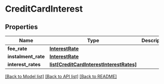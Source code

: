 # CreditCardInterest

## Properties
Name | Type | Description | Notes
------------ | ------------- | ------------- | -------------
**fee_rate** | [**InterestRate**](InterestRate.md) |  | 
**instalment_rate** | [**InterestRate**](InterestRate.md) |  | 
**interest_rates** | [**list[CreditCardInterestInterestRates]**](CreditCardInterestInterestRates.md) |  | 

[[Back to Model list]](../README.md#documentation-for-models) [[Back to API list]](../README.md#documentation-for-api-endpoints) [[Back to README]](../README.md)


